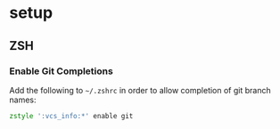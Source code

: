 # setup

## ZSH

### Enable Git Completions

Add the following to `~/.zshrc` in order to allow completion of git branch names:
```zsh
zstyle ':vcs_info:*' enable git
```

